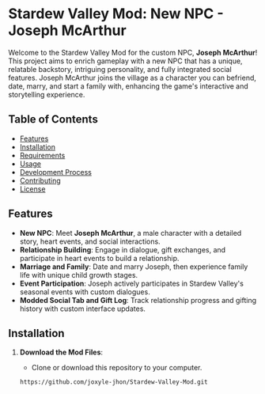 # Stardew Valley Mod: New NPC - Joseph McArthur

Welcome to the Stardew Valley Mod for the custom NPC, **Joseph McArthur**! This project aims to enrich gameplay with a new NPC that has a unique, relatable backstory, intriguing personality, and fully integrated social features. Joseph McArthur joins the village as a character you can befriend, date, marry, and start a family with, enhancing the game's interactive and storytelling experience.

## Table of Contents

- [Features](#features)
- [Installation](#installation)
- [Requirements](#requirements)
- [Usage](#usage)
- [Development Process](#development-process)
- [Contributing](#contributing)
- [License](#license)

## Features

- **New NPC**: Meet **Joseph McArthur**, a male character with a detailed story, heart events, and social interactions.
- **Relationship Building**: Engage in dialogue, gift exchanges, and participate in heart events to build a relationship.
- **Marriage and Family**: Date and marry Joseph, then experience family life with unique child growth stages.
- **Event Participation**: Joseph actively participates in Stardew Valley's seasonal events with custom dialogues.
- **Modded Social Tab and Gift Log**: Track relationship progress and gifting history with custom interface updates.

## Installation

1. **Download the Mod Files**:
   - Clone or download this repository to your computer.

   ```bash
   https://github.com/joxyle-jhon/Stardew-Valley-Mod.git
